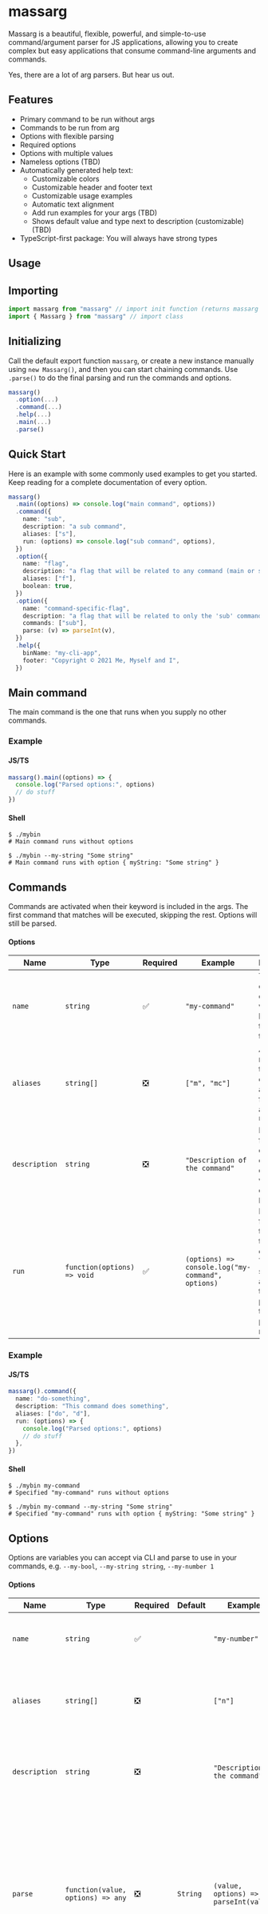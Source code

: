 # massarg

Massarg is a beautiful, flexible, powerful, and simple-to-use command/argument parser for JS
applications, allowing you to create complex but easy applications that consume command-line
arguments and commands.

Yes, there are a lot of arg parsers. But hear us out.

## Features

- Primary command to be run without args
- Commands to be run from arg
- Options with flexible parsing
- Required options
- Options with multiple values
- Nameless options (TBD)
- Automatically generated help text:
  - Customizable colors
  - Customizable header and footer text
  - Customizable usage examples
  - Automatic text alignment
  - Add run examples for your args (TBD)
  - Shows default value and type next to description (customizable) (TBD)
- TypeScript-first package: You will always have strong types

## Usage

## Importing

```typescript
import massarg from "massarg" // import init function (returns massarg instance)
import { Massarg } from "massarg" // import class
```

## Initializing

Call the default export function `massarg`, or create a new instance manually using `new Massarg()`,
and then you can start chaining commands. Use `.parse()` to do the final parsing and run the
commands and options.

```typescript
massarg()
  .option(...)
  .command(...)
  .help(...)
  .main(...)
  .parse()
```

## Quick Start

Here is an example with some commonly used examples to get you started. Keep reading for a complete
documentation of every option.

```typescript
massarg()
  .main((options) => console.log("main command", options))
  .command({
    name: "sub",
    description: "a sub command",
    aliases: ["s"],
    run: (options) => console.log("sub command", options),
  })
  .option({
    name: "flag",
    description: "a flag that will be related to any command (main or sub)",
    aliases: ["f"],
    boolean: true,
  })
  .option({
    name: "command-specific-flag",
    description: "a flag that will be related to only the 'sub' command",
    commands: ["sub"],
    parse: (v) => parseInt(v),
  })
  .help({
    binName: "my-cli-app",
    footer: "Copyright © 2021 Me, Myself and I",
  })
```

## Main command

The main command is the one that runs when you supply no other commands.

### Example

#### JS/TS

```typescript
massarg().main((options) => {
  console.log("Parsed options:", options)
  // do stuff
})
```

#### Shell

```shell
$ ./mybin
# Main command runs without options

$ ./mybin --my-string "Some string"
# Main command runs with option { myString: "Some string" }
```

## Commands

Commands are activated when their keyword is included in the args. The first command that matches
will be executed, skipping the rest. Options will still be parsed.

#### Options

| Name          | Type                        | Required | Example                                           | Description                                                                                                          |
| ------------- | --------------------------- | -------- | ------------------------------------------------- | -------------------------------------------------------------------------------------------------------------------- |
| `name`        | `string`                    | ✅       | `"my-command"`                                    | The name of the command, which will be used in the CLI to trigger it                                                 |
| `aliases`     | `string[]`                  | ❎       | `["m", "mc"]`                                     | Alternate names for the command, available for use in addition to `name`                                             |
| `description` | `string`                    | ❎       | `"Description of the command"`                    | Description for the command, only displayed with `--help` or `printHelp()`                                           |
| `run`         | `function(options) => void` | ✅       | `(options) => console.log("my-command", options)` | Main function that runs this command. The supplied argument is the options passed via the CLI and parsed by massarg. |

### Example

#### JS/TS

```typescript
massarg().command({
  name: "do-something",
  description: "This command does something",
  aliases: ["do", "d"],
  run: (options) => {
    console.log("Parsed options:", options)
    // do stuff
  },
})
```

#### Shell

```shell
$ ./mybin my-command
# Specified "my-command" runs without options

$ ./mybin my-command --my-string "Some string"
# Specified "my-command" runs with option { myString: "Some string" }
```

## Options

Options are variables you can accept via CLI and parse to use in your commands, e.g. `--my-bool`,
`--my-string string`, `--my-number 1`

#### Options

| Name          | Type                              | Required | Default  | Example                               | Description                                                                                                                                                                                                      |
| ------------- | --------------------------------- | -------- | -------- | ------------------------------------- | ---------------------------------------------------------------------------------------------------------------------------------------------------------------------------------------------------------------- |
| `name`        | `string`                          | ✅       |          | `"my-number"`                         | The name of the option, which will be used in the CLI to apply it                                                                                                                                                |
| `aliases`     | `string[]`                        | ❎       |          | `["n"]`                               | Alternate names for the option, available for use in addition to `name`                                                                                                                                          |
| `description` | `string`                          | ❎       |          | `"Description of the command"`        | Description for the command, only displayed with `--help` or `printHelp()`                                                                                                                                       |
| `parse`       | `function(value, options) => any` | ❎       | `String` | `(value, options) => parseInt(value)` | Function that parses this option. The supplied arguments are the string value from the arg, and other options passed via the CLI and parsed by massarg before this one. Not all options will be available.       |
| `boolean`     | `boolean`                         | ❎       | `false`  |                                       | When set to `true`, this option will be treated as a boolean: will accept no value as `true`, or other truthy values as `true`, and the rest as `false`                                                          |
| `array`       | `boolean`                         | ❎       | `false`  |                                       | When set to true, you will be able to take multiple values when using the same option more than once. They will all be parsed properly and put into an array.                                                    |
| `required`    | `boolean`                         | ❎       | `false`  |                                       | When an option is required, parsing will throw a `RequiredError` if it was not given a proper value. If it is attached to a specific (or several) commands, it will only throw if the relevant command was used. |

### Example

#### JS/TS

```typescript
massarg()
  .option({
    name: "bool",
    aliases: ["b"],
    defaultValue: false,
    commands: ["my-command"],
    description: "This is a boolean arg. Supply it without value or with 1 to set as true, or set value 0 for false",
    parse: Boolean,
  })
  .option({
    name: "number",
    aliases: ["n"],
    description: "This is a number arg, if you include this option, you must supply it with a numeric value.",
    defaultValue: 0,
    commands: "do",
    parse: (v) => parseInt(v),
  })
```

#### Shell

```shell
$ ./mybin my-command
# Specified "my-command" runs without options

$ ./mybin my-command --my-string "Some string" --my-number 1 --my-bool
# Specified "my-command" runs with option { myString: "Some string", myNumber: 1, myBool: true }
```

## Help/Usage Command

You can modify some of the styles and behavior of the help text. None of the options are required,
you may override their defaults to modify the behavior.

#### Options

| Name                   | Type                 | Default                | Description                                                                                                   |
| ---------------------- | -------------------- | ---------------------- | ------------------------------------------------------------------------------------------------------------- |
| `binName`              | `string`             | running script name    | The name of the binary, to be used when outputting usage information.                                         |
| `printWidth`           | `number`             | `80`                   | The amount of characters to allow per line. Use `0` to disable wrapping.                                      |
| `normalColors`         | `string \| string[]` | `"dim"`                | Colors to use on normal text (descriptions, usage example, etc.)                                              |
| `highlightColors`      | `string \| string[]` | `"yellow"`             | Colors to use on highlighted text (command names, option names, binary name, etc)                             |
| `titleColors`          | `string \| string[]` | `["bold", "white"]`    | Colors to use on title text ("Options", "Usage", etc)                                                         |
| `subtitleColors`       | `string \| string[]` | `["bold", "dim"]`      | Colors to use on subtitle text (e.g. command titles for non-gloal options)                                    |
| `bodyColors`           | `string \| string[]` | `"white"`              | Colors to use on special body text (header, footer)                                                           |
| `header`               | `string`             |                        | Additional content to display below the usage line, and above the rest.                                       |
| `footer`               | `string`             |                        | Additional content to display below the commands and options, at the very bottom.                             |
| `commandNameSeparator` | `string`             | `" \| "`               | Separator for command name & its aliases.                                                                     |
| `optionNameSeparator`  | `string`             | `"\|"`                 | Separator for option name & its aliases.                                                                      |
| `useGlobalColumns`     | `boolean`            | `true`                 | Decides whether to align the columns of the option/command names and their descriptions globally or per table |
| `usageExample`         | `string`             | `"[command] [option]"` | Default text to use as suffix for the `binName`, which will be used in the "Usage" line of the help text      |
| `useColors`            | `boolean`            | `true`                 | When false, no colors will be output in the help. Good for non-supporting systems.                            |

### Example

#### JS/TS

```typescript
massarg().help({
  printWidth: 80,
  binName: "my-app",
  normalColors: "dim",
  highlightColors: "yellow",
  titleColors: "white",
  subtitleColors: ["bold", "dim"],
  header: "Header text",
  footer: "Footer text",
  commandNameSeparator: " | ",
  optionNameSeparator: "|",
  useGlobalColumns: true,
  usageExample: "command [option]",
})
```

#### Shell output

![colored shell output](https://user-images.githubusercontent.com/167217/126083690-be30e26a-3adb-4244-80d6-fee2e5f9ad9a.png)
